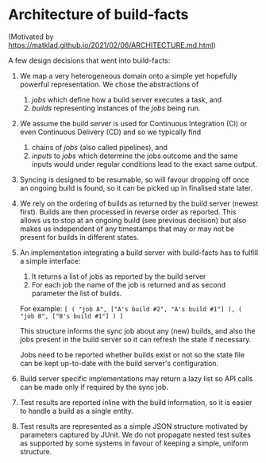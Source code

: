 # Architecture of build-facts

(Motivated by https://matklad.github.io/2021/02/06/ARCHITECTURE.md.html)

A few design decisions that went into build-facts:

1. We map a very heterogeneous domain onto a simple yet hopefully powerful
   representation. We chose the abstractions of

    1. *jobs* which define how a build server executes a task, and
    2. *builds* representing instances of the *jobs* being run.

2. We assume the build server is used for Continuous Integration (CI) or even
   Continuous Delivery (CD) and so we typically find

    1. chains of *jobs* (also called pipelines), and
    2. *inputs* to *jobs* which determine the jobs outcome and the same inputs
       would under regular conditions lead to the exact same output.

3. Syncing is designed to be resumable, so will favour dropping off once an
   ongoing build is found, so it can be picked up in finalised state later.

4. We rely on the ordering of builds as returned by the build server (newest
   first). Builds are then processed in reverse order as reported. This allows
   us to stop at an ongoing build (see previous decision) but also makes us
   independent of any timestamps that may or may not be present for builds in
   different states.

5. An implementation integrating a build server with build-facts has to fulfill
   a simple interface:

    1. It returns a list of jobs as reported by the build server
    2. For each job the name of the job is returned and as second parameter the
       list of builds.

   For example: `[ ( "job A", ["A's build #2", "A's build #1"] ), ( "job B", ["B's build #1"] ) ]`

   This structure informs the sync job about any (new) builds, and also the jobs
   present in the build server so it can refresh the state if necessary.

   Jobs need to be reported whether builds exist or not so the state file can
   be kept up-to-date with the build server's configuration.

6. Build server specific implementations may return a lazy list so API calls can
   be made only if required by the sync job.

7. Test results are reported inline with the build information, so it is easier
   to handle a build as a single entity.

8. Test results are represented as a simple JSON structure motivated by
   parameters captured by JUnit. We do not propagate nested test suites as
   supported by some systems in favour of keeping a simple, uniform structure.
